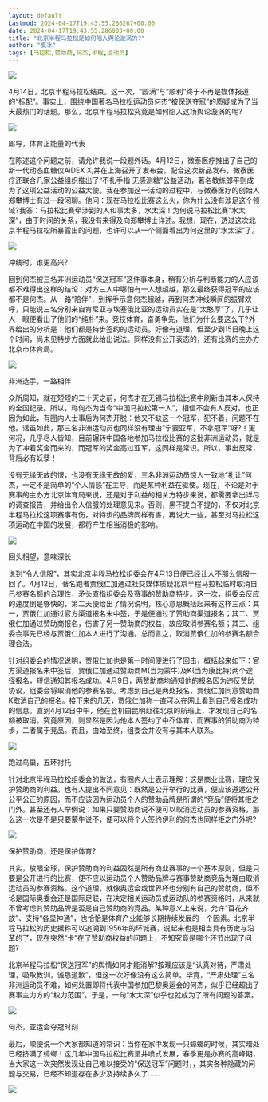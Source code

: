 ```yaml
---
layout: default
Lastmod: 2024-04-17T19:43:55.286267+00:00
date: 2024-04-17T19:43:55.286003+00:00
title: "北京半程马拉松是如何陷入舆论漩涡的?"
author: "夏冰"
tags: [马拉松,赞助商,何杰,半程,运动员]
---
```


![](https://images.weserv.nl/?url=https%3A//mmbiz.qpic.cn/mmbiz_gif/kKhdmUa5fd3rNbIFDGN1NsknxVg3nqda7aeQib9n43ny5obl9T8ib6I3OsxtaqibUO4aia0YbgN05Q1xw3czCMDgww/640%3Fwx_fmt%3Dgif)

4月14日，北京半程马拉松结束。这一次，“圆满”与“顺利”终于不再是媒体报道的“标配”。事实上，围绕中国著名马拉松运动员何杰“被保送夺冠”的质疑成为了当天最热门的话题。那么，北京半程马拉松究竟是如何陷入这场舆论漩涡的呢?

![](https://images.weserv.nl/?url=https%3A//mmbiz.qpic.cn/sz_mmbiz_jpg/kKhdmUa5fd2s9ZA5Cw6tIb2KbcTq5MibicdFyo3cktVgECicdGX4sFp5UXjwBB1qKiabnbqKuWFrkT9j5Wz4nyR2Tg/640%3Fwx_fmt%3Djpeg%26from%3Dappmsg)

郎导，体育正能量的代表

在陈述这个问题之前，请允许我说一段题外话。4月12日，微泰医疗推出了自己的新一代动态血糖仪AiDEX X,并在上海召开了发布会。配合这次新品发布，微泰医疗还联合几家公益组织推出了“不扎手指 无感测糖”公益活动，著名教练郎平则成为了这项公益活动的公益大使。我在参加这一活动的过程中，与微泰医疗的创始人郑攀博士有过一段闲聊。他问：现在马拉松比赛这么火，你为什么没有涉足这个领域?我答：马拉松比赛牵涉到的人和事太多，水太深！为何说马拉松比赛“水太深”，由于时间的关系，我没有来得及向郑攀博士详述。我想，现在，透过这次北京半程马拉松所暴露出的问题，也许可以从一个侧面看出为何这里的“水太深”了。

![](https://images.weserv.nl/?url=https%3A//mmbiz.qpic.cn/sz_mmbiz_jpg/kKhdmUa5fd2s9ZA5Cw6tIb2KbcTq5MibicwayicQmZovfkaYqH0I25JBRXgXHuicqWmVR12icvSRIPy03IZMdujvz4g/640%3Fwx_fmt%3Djpeg%26from%3Dappmsg)

冲线时，谁更高兴?

回到何杰被三名非洲运动员“保送冠军”这件事本身，稍有分析与判断能力的人应该都不难得出这样的结论：对方三人中哪怕有一人想超越，那么最终获得冠军的应该都不是何杰。从一路“陪伴”，到挥手示意何杰超越，再到何杰冲线瞬间的振臂欢呼，只能说三名分别来自肯尼亚与埃塞俄比亚的运动员实在是“太憨厚”了，几乎让人一眼便看出了他们的“纯朴”来。竞技体育，奋勇争先，他们为什么要这么干?外界给出的分析是：他们都是特步签约的运动员。好像有道理，但至少到15日晚上这个时间，尚未见特步方面就此给出说法。同样没有公开表态的，还有比赛的主办方北京市体育局。

![](https://images.weserv.nl/?url=https%3A//mmbiz.qpic.cn/sz_mmbiz_jpg/kKhdmUa5fd2s9ZA5Cw6tIb2KbcTq5MibicTObEKvo99eMKcNeSWhCzgJVkIxmYpF2BPKJFicnINIH35NStZBOmnIA/640%3Fwx_fmt%3Djpeg%26from%3Dappmsg)

非洲选手，一路相伴

众所周知，就在短短的二十天之前，何杰才在无锡马拉松比赛中刷新由其本人保持的全国纪录。所以，称何杰为当今“中国马拉松第一人”，相信不会有人反对。也正因为如此，有圈内人士事后为何杰开脱：他又不缺这一个冠军，犯不着，问题不在他。话虽如此，那三名非洲运动员也同样没有理由“宁要亚军，不拿冠军”呀?！更何况，几乎尽人皆知，目前辗转中国各地参加马拉松比赛的这批非洲运动员，就是为了冲着奖金而来的，而冠军的奖金高过亚军，这同样是常识。所以，事出反常，背后必有妖孽！

没有无缘无故的恨，也没有无缘无故的爱，三名非洲运动员惊人一致地“礼让”何杰，一定不是简单的“个人情感”在主导，而是某种利益在驱使。现在，不论是对于赛事的主办方北京体育局来说，还是对于利益的相关方特步来说，都需要拿出详尽的调查报告，并给出令人信服的处理意见来。否则，黑不提白不提的，不仅对北京半程马拉松这项赛事有伤，对特步的品牌同样有害，再说大一些，甚至对马拉松这项运动在中国的发展，都将产生相当消极的影响。

![](https://images.weserv.nl/?url=https%3A//mmbiz.qpic.cn/sz_mmbiz_jpg/kKhdmUa5fd2s9ZA5Cw6tIb2KbcTq5MibicWb4Lvb4xtl44uGicbRmZKVTrkVDY6u7aQrOWSfqlefE4Hq4EoN833Ng/640%3Fwx_fmt%3Djpeg%26from%3Dappmsg)

回头相望，意味深长

说到“令人信服”，其实北京半程马拉松组委会在4月13日便已经让人不那么信服一回了。4月12日，著名跑者贾俄仁加通过社交媒体质疑北京半程马拉松临时取消自己参赛名额的合理性，矛头直指组委会及赛事的赞助商特步。这一次，组委会反应的速度倒是够快的，第二天便给出了情况说明，核心意思概括起来有这样三点：其一，贾俄仁加通过官方渠道报名未中签，于是便通过了赞助商渠道报名；其二、贾俄仁加通过赞助商报名，伤害了另一赞助商的权益，故应取消参赛名额；其三、组委会事先已经与贾俄仁加本人进行了沟通。总而言之，取消贾俄仁加的参赛名额合理合法。

针对组委会的情况说明，贾俄仁加也是第一时间便进行了回击，概括起来如下：官方渠道报名未中签后，贾俄仁加通过赞助商M(当为蒙牛)及K(当为康比特)两个途径报名，短信通知其报名成功。4月9日，两赞助商均通知他的报名因为违反赞助协议，组委会将取消他的参赛名额。考虑到自己是两处报名，贾俄仁加同意赞助商K取消自己的报名。接下来的几天，贾俄仁加称一直可以在网上看到自己报名成功的信息。直到4月12日中午，他在登机由昆明赶往北京的航班上，才发现自己的名额被取消。究竟原因，则显然是因为他本人签约了中乔体育，而赛事的赞助商为特步，二者属于竞品。而且，由始至终，组委会并没有与其本人联系。

![](https://images.weserv.nl/?url=https%3A//mmbiz.qpic.cn/sz_mmbiz_jpg/kKhdmUa5fd2s9ZA5Cw6tIb2KbcTq5MibiciaRyAI3qv9dPZIhIEwvtn3TLUGb7mOSbCmeSQ4bjnK3OmpjZ6017VVg/640%3Fwx_fmt%3Djpeg%26from%3Dappmsg)

跑过鸟巢，五环衬托

针对北京半程马拉松组委会的做法，有圈内人士表示理解：这是商业比赛，理应保护赞助商的利益。也有人提出不同意见：既然是公开举行的比赛，便应该遵遁公开公平公正的原因，而不应该因为运动员个人的赞助品牌是所谓的“竞品”便将其拒之门外。甚至还有人举例说：如果只要赞助商说不便可以取消运动员的参赛资格，那么这一次是不是只要蒙牛说不，便可以将个人签约伊利的何杰也同样拒之门外呢?

![](https://images.weserv.nl/?url=https%3A//mmbiz.qpic.cn/sz_mmbiz_png/kKhdmUa5fd2s9ZA5Cw6tIb2KbcTq5MibicVTTQILQFafMsxoL0wDk7BicusAutXV2AGaQJmukSq8VAZyNCsBLsyVQ/640%3Fwx_fmt%3Dpng%26from%3Dappmsg)

保护赞助商，还是保护体育?

其实，放眼全球，保护赞助商的利益固然是所有商业赛事的一个基本原则，但是只要是公开进行的比赛，便不应以运动员个人赞助品牌与赛事赞助商竞品为理由取消运动员的参赛资格。这个道理，就像奥运会或世界杯也分别有自己的赞助商，但不论是国际奥委会还是国际足联，在决定相关运动员或运动队的参赛资格时，从来就不曾考虑其赞助品牌是否是自己赞助商的竞品。某种意义上来说，允许“百花齐放”、支持“各显神通”，也恰恰是体育产业能够长期持续发展的一个因素。北京半程马拉松的历史据称可以追溯到1956年的环城赛，说起来也是相当具有历史与沿革的了，现在突然“卡”在了赞助商权益的问题上，不知究竟是哪个环节出现了问题?

北京半程马拉松“保送冠军”的舆情如何才能消解?按理应该是“认真对待，严肃处理，吸取教训，诚恳道歉”，但这一次好像没有这么简单。毕竟，“严肃处理”三名非洲运动员不难，如何处置即将代表中国参加巴黎奥运会的何杰，似乎已经超出了赛事主力方的“权力范围”。于是，一句“水太深”似乎也就成为了所有问题的答案。

![](https://images.weserv.nl/?url=https%3A//mmbiz.qpic.cn/sz_mmbiz_jpg/kKhdmUa5fd2s9ZA5Cw6tIb2KbcTq5MibicEG1PMlItz2jeEn6BHBrotYricFgjMk22QShNgNZSRlmxwCDAbduxj8g/640%3Fwx_fmt%3Djpeg%26from%3Dappmsg)

何杰，亚运会夺冠时刻

最后，顺便说一个大家都知道的常识：当你在家中发现一只蟑螂的时候，其实暗处已经挤满了蟑螂！这几年中国马拉松比赛呈井喷式发展，春季更是办赛的高峰期，当大家这一次突然发现让自己难以接受的“保送冠军”问题时，，其实各种隐藏的问题与交易，已经不知道存在多少及持续多久了……

![](https://images.weserv.nl/?url=https%3A//mmbiz.qpic.cn/mmbiz_gif/kKhdmUa5fd14cVBlDVkvzZej7jfhBDTIGCicQvicukHtzaBzia3ktIlvvZ7t0M52g3ZYmVrkUGHBWkSVSRffpnenA/640%3Fwx_fmt%3Dgif)

